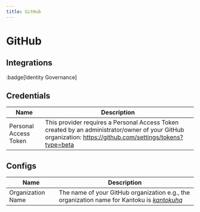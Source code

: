 ```yaml
---
title: GitHub
---
```


# GitHub

## Integrations

:badge[Identity Governance]

## Credentials

|Name|Description|
|---|---|
| Personal Access Token | This provider requires a Personal Access Token created by an administrator/owner of your GitHub organization: https://github.com/settings/tokens?type=beta |

## Configs

|Name|Description|
|---|---|
| Organization Name | The name of your GitHub organization e.g., the organization name for Kantoku is [*kantokuhq*](https://github.com/kantokuhq) |